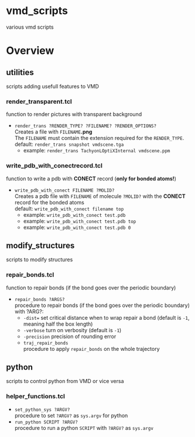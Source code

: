 # vmd_scripts
various vmd scripts

# Overview

## utilities
scripts adding usefull features to VMD
### render_transparent.tcl
function to render pictures with transparent background
* ```render_trans ?RENDER_TYPE? ?FILENAME? ?RENDER_OPTIONS?``` <br>
  Creates a file with ```FILENAME```**.png** <br>
  The ```FILENAME``` must contain the extension required for the ```RENDER_TYPE```. <br>
  default: ```render_trans snapshot vmdscene.tga```
  * example: ```render_trans TachyonLOptiXInternal vmdscene.ppm```
  
### write_pdb_with_conectrecord.tcl
function to write a pdb with **CONECT** record (**only for bonded atoms!**)
* ```write_pdb_with_conect FILENAME ?MOLID?``` <br>
  Creates a pdb file with ```FILENAME``` of molecule ```?MOLID?``` with the **CONECT** record for the bonded atoms <br>
  default: ```write_pdb_with_conect filename top```
  * example: ```write_pdb_with_conect test.pdb ```
  * example: ```write_pdb_with_conect test.pdb top```
  * example: ```write_pdb_with_conect test.pdb 0```
  
## modify_structures
scripts to modify structures
### repair_bonds.tcl
function to repair bonds (if the bond goes over the periodic boundary)
* ``repair_bonds ?ARGS?`` <br>
  procedure to repair bonds (if the bond goes over the periodic boundary) <br>
  with ?ARG?:
    * ``-dist=`` set critical distance when to wrap repair a bond (default is ``-1``, meaning half the box length)
    * ``-verbose`` turn on verbosity (default is ``-1``)
    * ``-precision`` precision of rounding error
  * ``traj_repair_bonds`` <br>
    procedure to apply ``repair_bonds`` on the whole trajectory
  
## python
scripts to control python from VMD or vice versa
### helper_functions.tcl
* ``set_python_sys ?ARGV?`` <br>
  procedure to set ``?ARGV?`` as ``sys.argv`` for python
* ``run_python SCRIPT ?ARGV?`` <br>
  procedure to run a python ``SCRIPT`` with ``?ARGV?`` as ``sys.argv``
